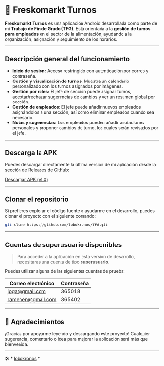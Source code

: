 # 📱 Freskomarkt Turnos

**Freskomarkt Turnos** es una aplicación Android desarrollada como parte de mi **Trabajo de Fin de Grado (TFG)**. Está orientada a la **gestión de turnos para empleados** en el sector de la alimentación, ayudando a la organización, asignación y seguimiento de los horarios.

---

##  Descripción general del funcionamiento

-  **Inicio de sesión:** Acceso restringido con autenticación por correo y contraseña.
-  **Gestión y visualización de turnos:** Muestra un calendario personalizado con los turnos asignados por imágenes.
-  **Gestión por roles:** El jefe de sección puede asignar turnos, aceptar/rechazar sugerencias de cambios y ver un resumen global por sección.
-  **Gestión de empleados:** El jefe puede añadir nuevos empleados asignándolos a una sección, así como eliminar empleados cuando sea necesario.
-  **Notas y sugerencias:** Los empleados pueden añadir anotaciones personales y proponer cambios de turno, los cuales serán revisados por el jefe.

---

##  Descarga la APK

Puedes descargar directamente la última versión de mi aplicación desde la sección de Releases de GitHub:

 [Descargar APK (v1.0)](https://github.com/lobokronos/TFG/releases/download/v1.0/fsmktTurnos.apk)

---

##  Clonar el repositorio

Si prefieres explorar el código fuente o ayudarme en el desarrollo, puedes clonar el proyecto con el siguiente comando:

```bash
git clone https://github.com/lobokronos/TFG.git
 ````

---

##  Cuentas de superusuario disponibles

> Para acceder a la aplicación en esta versión de desarrollo, necesitaras una cuenta de tipo **superusuario**.

Puedes utilizar alguna de las siguientes cuentas de prueba:

| Correo electrónico     | Contraseña |
|------------------------|------------|
| joga@gmail.com         | 365018     |
| ramenen@gmail.com      | 365402     |

---

## 🙌 Agradecimientos

¡Gracias por apoyarme leyendo y descargando este proyecto! 
Cualquier sugerencia, comentario o idea para mejorar la aplicación será más que bienvenida.  

---

🛠️ * [lobokronos](https://github.com/lobokronos) *
